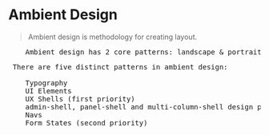 # Ambient Design

> Ambient design is methodology for creating layout.

<pre>
    Ambient design has 2 core patterns: landscape & portrait, allowing the HTML to be more fully responsive without the need for structure based classes.
</pre>

<pre>
 There are five distinct patterns in ambient design:

    Typography
    UI Elements
    UX Shells (first priority)
    admin-shell, panel-shell and multi-column-shell design patterns are the first priority, and make up the living (static) template you see here.
    Navs
    Form States (second priority)
</pre>